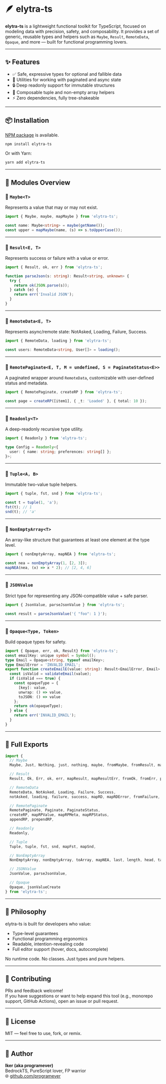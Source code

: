 # 🪶 elytra-ts

**elytra-ts** is a lightweight functional toolkit for TypeScript, focused on modeling data with precision, safety, and composability. It provides a set of generic, reusable types and helpers such as `Maybe`, `Result`, `RemoteData`, `Opaque`, and more — built for functional programming lovers.

---

## ✨ Features

- ✅ Safe, expressive types for optional and fallible data
- 🔁 Utilities for working with paginated and async state
- 🔒 Deep readonly support for immutable structures
- 🧩 Composable tuple and non-empty array helpers
- ⚡ Zero dependencies, fully tree-shakeable

---

## 📦 Installation

[NPM package](https://www.npmjs.com/package/elytra-ts) is available.

```bash
npm install elytra-ts
```

Or with Yarn:

```bash
yarn add elytra-ts
```

---

## 🧠 Modules Overview

### 🔹 `Maybe<T>`
Represents a value that may or may not exist.

```ts
import { Maybe, maybe, mapMaybe } from 'elytra-ts';

const name: Maybe<string> = maybe(getName());
const upper = mapMaybe(name, (s) => s.toUpperCase());
```

---

### 🔹 `Result<E, T>`
Represents success or failure with a value or error.

```ts
import { Result, ok, err } from 'elytra-ts';

function parseJson(s: string): Result<string, unknown> {
  try {
    return ok(JSON.parse(s));
  } catch (e) {
    return err('Invalid JSON');
  }
}
```

---

### 🔹 `RemoteData<E, T>`
Represents async/remote state: NotAsked, Loading, Failure, Success.

```ts
import { RemoteData, loading } from 'elytra-ts';

const users: RemoteData<string, User[]> = loading();
```

---

### 🔹 `RemotePaginate<E, T, M = undefined, S = PaginateStatus<E>>`
A paginated wrapper around `RemoteData`, customizable with user-defined status and metadata.

```ts
import { RemotePaginate, createRP } from 'elytra-ts';

const page = createRP([item1], { _t: 'Loaded' }, { total: 10 });
```

---

### 🔹 `Readonly<T>`
A deep-readonly recursive type utility.

```ts
import { Readonly } from 'elytra-ts';

type Config = Readonly<{
  user: { name: string; preferences: string[] };
}>;
```

---

### 🔹 `Tuple<A, B>`
Immutable two-value tuple helpers.

```ts
import { tuple, fst, snd } from 'elytra-ts';

const t = tuple(1, 'a');
fst(t); // 1
snd(t); // 'a'
```

---

### 🔹 `NonEmptyArray<T>`
An array-like structure that guarantees at least one element at the type level.

```ts
import { nonEmptyArray, mapNEA } from 'elytra-ts';

const nea = nonEmptyArray(1, [2, 3]);
mapNEA(nea, (x) => x * 2); // [2, 4, 6]
```

---

### 🔹 `JSONValue`
Strict type for representing any JSON-compatible value + safe parser.

```ts
import { JsonValue, parseJsonValue } from 'elytra-ts';

const result = parseJsonValue('{ "foo": 1 }');
```

---

### 🔹 `Opaque<Type, Token>`
Build opaque types for safety.

```ts
import { Opaque, err, ok, Result} from 'elytra-ts';
const emailKey: unique symbol = Symbol();
type Email = Opaque<string, typeof emailKey>;
type EmailError = 'INVALID_EMAIL';
export function createEmailE(value: string): Result<EmailError, Email> {
  const isValid = validateEmail(value);
  if (isValid === true) {
    const opaqueType = {
      [key]: value,
      unwrap: () => value,
      toJSON: () => value
    };
    return ok(opaqueType);
  } else {
    return err('INVALID_EMAIL');
  }
}
```

---

## 📁 Full Exports

```ts
import {
  // Maybe
  Maybe, Just, Nothing, just, nothing, maybe, fromMaybe, fromResult, mapMaybe,

  // Result
  Result, Ok, Err, ok, err, mapResult, mapResultErr, fromOk, fromErr, partitionResult,

  // RemoteData
  RemoteData, NotAsked, Loading, Failure, Success,
  notAsked, loading, failure, success, mapRD, mapRDError, fromFailure, fromSuccess,

  // RemotePaginate
  RemotePaginate, Paginate, PaginateStatus,
  createRP, mapRPValue, mapRPMeta, mapRPStatus,
  appendRP, prependRP,

  // Readonly
  Readonly,

  // Tuple
  Tuple, tuple, fst, snd, mapFst, mapSnd,

  // NonEmptyArray
  NonEmptyArray, nonEmptyArray, toArray, mapNEA, last, length, head, tail, append, prepend, flatMap,

  // JSONValue
  JsonValue, parseJsonValue,

  // Opaque
  Opaque, jsonValueCreate
} from 'elytra-ts';
```

---

## 🧪 Philosophy

elytra-ts is built for developers who value:

- Type-level guarantees
- Functional programming ergonomics
- Readable, intention-revealing code
- Full editor support (hover, docs, autocomplete)

No runtime code. No classes. Just types and pure helpers.

---

## 🤝 Contributing

PRs and feedback welcome!  
If you have suggestions or want to help expand this tool (e.g., monorepo support, GitHub Actions), open an issue or pull request.

---

## 📜 License

MIT — feel free to use, fork, or remix.

---

## 🧙 Author

**Iker (aka programever)**  
BedrockTS, PureScript lover, FP warrior  
🌐 [github.com/programever](https://github.com/programever)

